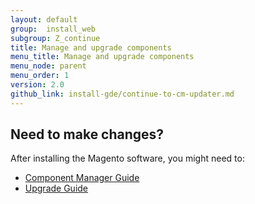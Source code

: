 ```yaml
---
layout: default
group:  install_web
subgroup: Z_continue
title: Manage and upgrade components
menu_title: Manage and upgrade components
menu_node: parent
menu_order: 1
version: 2.0
github_link: install-gde/continue-to-cm-updater.md
---
```




## Need to make changes?
After installing the Magento software, you might need to:

*	<a href="{{ page.baseurl }}comp-mgr/bk-compman-guide.html">Component Manager Guide</a>
*	<a href="{{page.baseurl}}upgrade/bk-upgrade-guide.html">Upgrade Guide</a>




